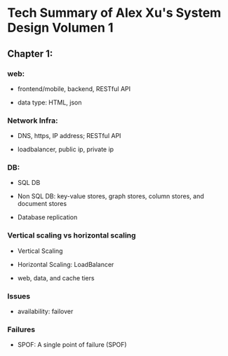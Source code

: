 # Tech Summary of Alex Xu's System Design Volumen 1

## Chapter 1: 

### web: 

* frontend/mobile, backend, RESTful API

* data type: HTML, json

### Network Infra:

* DNS, https, IP address; RESTful API

* loadbalancer, public ip, private ip

### DB:

* SQL DB

* Non SQL DB: key-value stores, graph stores, column stores, and document stores

* Database replication

### Vertical scaling vs horizontal scaling

* Vertical Scaling

* Horizontal Scaling: LoadBalancer

* web, data, and cache tiers

### Issues 

* availability: failover 

### Failures 

* SPOF: A single point of failure (SPOF) 
